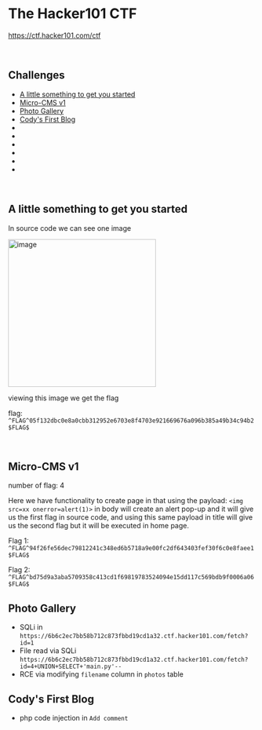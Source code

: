 # The Hacker101 CTF

https://ctf.hacker101.com/ctf

<br />

## Challenges

- [A little something to get you started](#A-little-something-to-get-you-started)
- [Micro-CMS v1](#Micro-CMS-v1)
- [Photo Gallery](#Photo-Gallery)
- [Cody's First Blog](#Codys-First-Blog)
- [](#)
- [](#)
- [](#)
- [](#)
- [](#)
- [](#)


<br />

## A little something to get you started

In source code we can see one image

<img width="301" alt="image" src="https://github.com/Aftab700/Writeups/assets/79740895/0724ca59-0e68-4dd8-9e00-196460d77d4c">

viewing this image we get the flag

flag: `^FLAG^05f132dbc0e8a0cbb312952e6703e8f4703e921669676a096b385a49b34c94b2$FLAG$`

<br />

## Micro-CMS v1

number of flag: 4

Here we have functionality to create page in that using the payload: `<img src=xx onerror=alert(1)>` in body will create an alert pop-up and it will give us the first flag in source code, and using this same payload in title will give us the second flag but it will be executed in home page.

Flag 1: `^FLAG^94f26fe56dec79812241c348ed6b5718a9e00fc2df643403fef30f6c0e8faee1$FLAG$`

Flag 2: `^FLAG^bd75d9a3aba5709358c413cd1f69819783524094e15dd117c569bdb9f0006a06$FLAG$`

## Photo Gallery

- SQLi in `https://6b6c2ec7bb58b712c873fbbd19cd1a32.ctf.hacker101.com/fetch?id=1`
- File read via SQLi `https://6b6c2ec7bb58b712c873fbbd19cd1a32.ctf.hacker101.com/fetch?id=4+UNION+SELECT+'main.py'--`
- RCE via modifying `filename` column in `photos` table


## Cody's First Blog

- php code injection in `Add comment`

